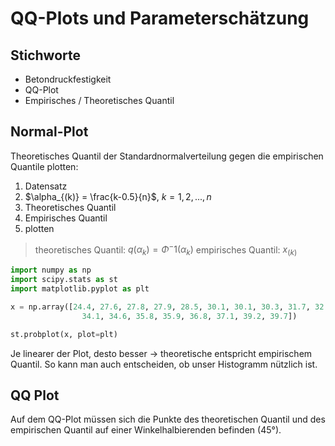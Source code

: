 # QQ-Plots und Parameterschätzung

## Stichworte

* Betondruckfestigkeit
* QQ-Plot
* Empirisches / Theoretisches Quantil

## Normal-Plot

Theoretisches Quantil der Standardnormalverteilung gegen die empirischen Quantile plotten: 

1. Datensatz
2. $\alpha_{(k)} = \frac{k-0.5}{n}$, $k = 1, 2, ..., n$
3. Theoretisches Quantil
4. Empirisches Quantil
5. plotten

> theoretisches Quantil: $q(\alpha_k) = \Phi^-1(\alpha_k)$
> empirisches Quantil: $x_{(k)}$

```python
import numpy as npimport scipy.stats as stimport matplotlib.pyplot as plt
x = np.array([24.4, 27.6, 27.8, 27.9, 28.5, 30.1, 30.1, 30.3, 31.7, 32.2, 32.8, 33.3, 33.5, 
				34.1, 34.6, 35.8, 35.9, 36.8, 37.1, 39.2, 39.7])
st.probplot(x, plot=plt)
```

Je linearer der Plot, desto besser $\to$ theoretische entspricht empirischem Quantil. So kann man auch entscheiden, ob unser Histogramm nützlich ist.

## QQ Plot

Auf dem QQ-Plot müssen sich die Punkte des theoretischen Quantil und des empirischen Quantil auf einer Winkelhalbierenden befinden (45°).

